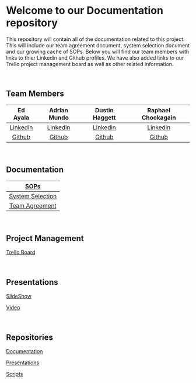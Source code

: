 <br>

# Welcome to our Documentation repository

This repository will contain all of the documentation related to this project. This will include our team agreement document, system selection document and our growing cache of SOPs. Below you will find our team members with links to thier Linkedin and Github profiles. We have also added links to our Trello project management board as well as other related information.

<br>

## Team Members

| Ed Ayala | Adrian Mundo | Dustin Haggett | Raphael Chookagain |
|:----------------------:|:-----------------------:|:----------------------:|:----------------------:|
| [Linkedin](https://www.linkedin.com/in/eddie-ayala3/) | [Linkedin](http://linkedin.com/in/adrian-mundo) | [Linkedin](https://www.linkedin.com/in/dustinhaggett) | [Linkedin](https://www.linkedin.com/in/raphaelchookagian/) |
| [Github](https://github.com/EdMandoo1) | [Github](https://github.com/amundo1) | [Github](https://github.com/dustinhaggett) | [Github](https://github.com/cesarderio) |

<br>

## Documentation

| [SOPs](https://github.com/knonsense/Documentation/tree/dev/SOPs) |
|:-----------------------:|
|  [System Selection](Group_Documents/SystemSelection.md) |
| [Team Agreement](Group_Documents/TeamAgreement.md) |

<br>

## Project Management

[Trello Board](https://trello.com/b/vUcQohwr/project-management)

<br>

## Presentations

[SlideShow](https://github.com/knonsense/Presentations/blob/main/TeamKnonSense.pdf)

[Video]()

<br>

## Repositories

[Documentation](https://github.com/knonsense/Documentation)

[Presentations](https://github.com/knonsense/Presentations)

[Scripts](https://github.com/knonsense/Scripts)
